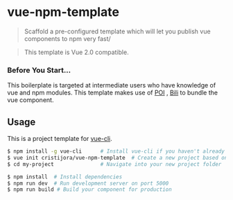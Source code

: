 # vue-npm-template

> Scaffold a pre-configured template which will let you publish vue components to npm very fast/

> This template is Vue 2.0 compatible.

### Before You Start...

This boilerplate is targeted at intermediate users who have knowledge of vue and npm modules.
This template makes use of [POI](https://poi.js.org/#/) , [Bili](https://egoist.moe/bili/#/) to bundle the vue component.

## Usage

This is a project template for [vue-cli](https://github.com/vuejs/vue-cli).

``` bash
$ npm install -g vue-cli      # Install vue-cli if you haven't already
$ vue init cristijora/vue-npm-template  # Create a new project based on this template
$ cd my-project               # Navigate into your new project folder

$ npm install  # Install dependencies
$ npm run dev  # Run development server on port 5000
$ npm run build # Build your component for production

```
